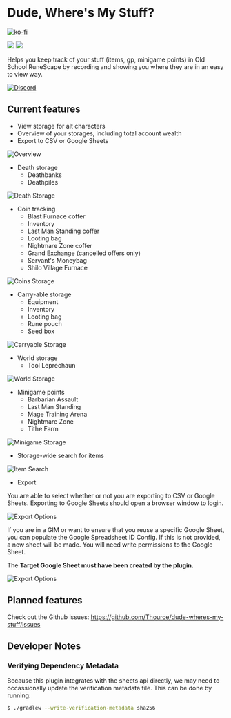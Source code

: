 # Dude, Where's My Stuff?

[![ko-fi](https://ko-fi.com/img/githubbutton_sm.svg)](https://ko-fi.com/D1D5TCSF0)

[![](https://img.shields.io/endpoint?url=https://i.pluginhub.info/shields/rank/plugin/dude-wheres-my-stuff)](https://runelite.net/plugin-hub/show/dude-wheres-my-stuff)
[![](https://img.shields.io/endpoint?url=https://i.pluginhub.info/shields/installs/plugin/dude-wheres-my-stuff)](https://runelite.net/plugin-hub/show/dude-wheres-my-stuff)

Helps you keep track of your stuff (items, gp, minigame points) in Old School RuneScape by recording
and showing you where they are in an easy to view way.

[![Discord](https://discord.com/api/guilds/967795701599850567/widget.png?style=banner2)](https://discord.gg/tz3abR5nxA)

## Current features

* View storage for alt characters
* Overview of your storages, including total account wealth
* Export to CSV or Google Sheets

![Overview](readme/overview.png)

* Death storage
    * Deathbanks
    * Deathpiles

![Death Storage](readme/death.gif)

* Coin tracking
    * Blast Furnace coffer
    * Inventory
    * Last Man Standing coffer
    * Looting bag
    * Nightmare Zone coffer
    * Grand Exchange (cancelled offers only)
    * Servant's Moneybag
    * Shilo Village Furnace

![Coins Storage](readme/coins.gif)

* Carry-able storage
    * Equipment
    * Inventory
    * Looting bag
    * Rune pouch
    * Seed box

![Carryable Storage](readme/carryables.gif)

* World storage
    * Tool Leprechaun

![World Storage](readme/world.png)

* Minigame points
    * Barbarian Assault
    * Last Man Standing
    * Mage Training Arena
    * Nightmare Zone
    * Tithe Farm

![Minigame Storage](readme/minigames.png)

* Storage-wide search for items

![Item Search](readme/search.png)

* Export

You are able to select whether or not you are exporting to CSV or Google Sheets. Exporting to Google
Sheets should open a browser window to login.

![Export Options](readme/export.png)

If you are in a GIM or want to ensure that you reuse a specific Google Sheet, you can populate the
Google Spreadsheet ID Config. If this is not provided, a new sheet will be made. You will need write
permissions to the Google Sheet.

The **Target Google Sheet must have been created by the plugin.**

![Export Options](readme/export_settings.png)

## Planned features

Check out the Github issues: https://github.com/Thource/dude-wheres-my-stuff/issues

## Developer Notes

### Verifying Dependency Metadata

Because this plugin integrates with the sheets api directly, we may need to occassionally update the
verification metadata file. This can be done by running:

```bash
$ ./gradlew --write-verification-metadata sha256
```